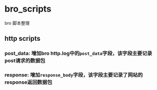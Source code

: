 # bro_scripts
bro 脚本整理

## http scripts 

### post_data: 增加bro http.log中的`post_data`字段，该字段主要记录post请求的数据包

### response: 增加`response_body`字段，该字段主要记录了网站的response返回数据包